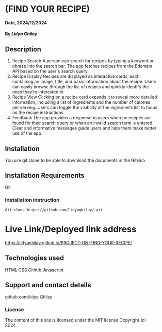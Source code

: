 # (FIND YOUR RECIPE)

#### Date, 2024/12/2024

#### By *Lidya Ghilay*

## Description

1. Recipe Search
A person can search for recipes by typing a keyword or phrase into the search bar.
The app fetches recipes from the Edamam API based on the user's search query.
2. Recipe Display
 Recipes are displayed as interactive cards, each containing an image, title, and basic information about the recipe.
Users can easily browse through the list of recipes and quickly identify the ones they're interested in.
3. Recipe View
Clicking on a recipe card expands it to reveal more detailed information, including a list of ingredients and the number of calories per serving.
Users can toggle the visibility of the ingredients list to focus on the recipe instructions.
4. Feedback
The app provides a response to users when no recipes are found for their search query or when an invalid search term is entered.
Clear and informative messages guide users and help them make better use of the app.

## Installation
You use git clone to be able to download the documents in the GitHub

## Installation Requirements
Git

### Installation instruction
```
Git clone https://github.com/lidyaghilay/.git

```
# Live Link/Deployed link address
https://lidyaghilay.github.io/PROJECT-ON-FIND-YOUR-RECIPE/

## Technologies used
HTML
CSS
Github
Javascript

## Support and contact details
github.com/lidya Ghilay

### License
The content of this site is licensed under the MIT license
Copyright (c) 2024.


















